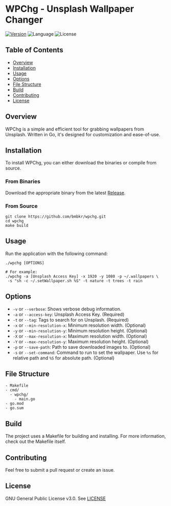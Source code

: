# WPChg - Unsplash Wallpaper Changer

[![Version](https://img.shields.io/github/v/tag/bmbkr/wpchg?label=version&color=green)](https://niea.me/wpchg/releases/latest)
![Language](https://img.shields.io/badge/language-Go-blue)
![License](https://img.shields.io/badge/license-GPLv3-orange)

## Table of Contents
- [Overview](#overview)
- [Installation](#installation)
- [Usage](#usage)
- [Options](#options)
- [File Structure](#file-structure)
- [Build](#build)
- [Contributing](#contributing)
- [License](#license)

## Overview
WPChg is a simple and efficient tool for grabbing wallpapers from Unsplash. Written in Go, it's designed for customization and ease-of-use.

## Installation
To install WPChg, you can either download the binaries or compile from source.

### From Binaries
Download the appropriate binary from the latest [Release](https://niea.me/wpchg/releases/latest).

### From Source
```
git clone https://github.com/bmbkr/wpchg.git
cd wpchg
make build
```

## Usage
Run the application with the following command:

```
./wpchg [OPTIONS]

# For example:
./wpchg -a [Unsplash Access Key] -x 1920 -y 1080 -p ~/.wallpapers \
 -s "sh -c ~/.setWallpaper.sh %S" -t nature -t trees -t rain
```

## Options
- `-v` or `--verbose`: Shows verbose debug information.
- `-a` or `--access-key`: Unsplash Access Key. (Required)
- `-t` or `--tag`: Tags to search for on Unsplash. (Required)
- `-x` or `--min-resolution-x`: Minimum resolution width. (Optional)
- `-y` or `--min-resolution-y`: Minimum resolution height. (Optional)
- `-X` or `--max-resolution-x`: Maximum resolution width. (Optional)
- `-Y` or `--max-resolution-y`: Maximum resolution height. (Optional)
- `-p` or `--save-path`: Path to save downloaded images to. (Optional)
- `-s` or `--set-command`: Command to run to set the wallpaper. Use `%s` for relative path and `%S` for absolute path. (Optional)

## File Structure
```
- Makefile
- cmd/
  - wpchg/
    - main.go
- go.mod
- go.sum
```

## Build
The project uses a Makefile for building and installing. For more information, check out the Makefile itself.

## Contributing
Feel free to submit a pull request or create an issue.

## License
GNU General Public License v3.0. See [LICENSE](./LICENSE)
